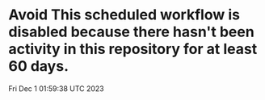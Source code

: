 # Avoid This scheduled workflow is disabled because there hasn't been activity in this repository for at least 60 days.
Fri Dec  1 01:59:38 UTC 2023
